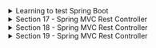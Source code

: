 <details>
  <summary> Learning to test Spring Boot </summary>

### What is it for?

- Learn Important Concepts behind Test Driven Development 
- Understand different types of testing - Unit, Integration, Functional 
- Master the JUnit 5 Testing API 
- Easily integrate Mockito with JUnit 5 Tests 
- Migrate JUnit 4 tests to JUnit 5 
- Test Spring Framework Applications with JUnit 5 and Mockito 
- Write Unit Tests with Spring MVC Test 
- Learn to use testing features of Spring Boot

### Where is the course?

- [Udemy](https://www.udemy.com/course/testing-spring-boot-beginner-to-guru/)

---

<details> 
  <summary>Section 1 - Introduction </summary>

### About

-[x] Completed


- How to work with GitHub and compare my code with the instructor's code
- What IDE to use

---
</details>

<details> 
  <summary>Section 2 - Introduction to testing software </summary>

### About

-[x] Completed

### Why testing is great?

    1. No more fix this and break that
    2. Best practice in the industry
    3. Proves that your code is running correctly

### Types of tests

    1. Unit test (the majority of tests)
        Should be fast, specific and light
    2. Integration test
        Larger scope than unit test's, tests the overall behavior of the system
    3. Funcional test
        Application is tipically live, tests specific functional points

### TDD (test) x BDD (behavior)

    1. TDD => write tests firt, code to fix tests, refactor code 
    2. BDD => when something happens then this happens 
    Use both!!!

### Common testing frameworks for Java

    1. JUnit
    2. TestNG
    3. Spock
    4. Cucumber
    5. Mockito
    6. Spring MVC Test
    7. REST Assured
    8. Selenium

### Continuous Integration

    A development practice that requires developers to integrate code into a shared repository verified by an automated build detecting problems early for each contribution
    1. Jenkins
    2. Bamboo
    3. TravisCI

### Continuous Deployment

    Should happen after every commit automatically deploying build artifacts after CI tests

---
</details>

<details> 
  <summary>Section 3 - TDD by example </summary>

### About

-[x] Completed

> Some quotes of **Kent Beck**, one of the **Agile Manifesto** signers and one of the **JUnit** developers, also author
> of **Extreme Programming Explained** and **Test-Driven Development by Example**
>
> "I am not a great programmer, I am a good programmer with great habits"
>

> "If there are forms of testing, like stress and load testing, that finds defect after development is completed, bring
> them into the development cycle. Run them continuously and automatically"

### First approach to tests - TDD

    1. Create the test class
    2. Create a MVP for your code
    3. Make a test run with the MVP
    4. Gradually update the code to get the expected results
    or
    1. Write a test (how the code should work)
    2. Write the code and make it run
    3. Update the code

---
</details>

<details> 
  <summary> Section 4  - Getting Started with JUnit </summary>

### About

-[x] Completed

### JUnit Modules

    JUnit Platform - The foundation for launching tests
    JUnit Jupiter - Programmimg model for writing tests
    JUnit Vintage - Test engine

### JUnit dependecies in Maven

  ~~~xml

<properties>
    <junit-platform.version>5.3.1</junit-platform.version>
</properties>
  ~~~

  ~~~xml

<dependencies>
    <dependency>
        <groupId>org.junit.jupiter</groupId>
        <artifactId>junit-jupiter-api</artifactId>
        <version>${junit-platform.version}</version>
        <scope>test</scope>
    </dependency>
    <dependency>
        <groupId>org.junit.jupiter</groupId>
        <artifactId>junit-jupiter-engine</artifactId>
        <version>${junit-platform.version}</version>
        <scope>test</scope>
    </dependency>
</dependencies>
  ~~~

  ~~~xml

<build>
    <plugins>
        <plugin>
            <groupId>org.apache.maven.plugins</groupId>
            <artifactId>maven-compiler-plugin</artifactId>
            <version>3.8.0</version>
        </plugin>
        <plugin>
            <groupId>org.apache.maven.plugins</groupId>
            <artifactId>maven-surefire-plugin</artifactId>
            <version>2.22.0</version>
            <configuration>
                <argLine>
                    --illegal-access=permit
                </argLine>
            </configuration>
        </plugin>
        <plugin>
            <groupId>org.apache.maven.plugins</groupId>
            <artifactId>maven-failsafe-plugin</artifactId>
            <version>2.22.0</version>
            <configuration>
                <argLine>
                    --illegal-access=permit
                </argLine>
            </configuration>
        </plugin>
    </plugins>
</build>
  ~~~

| **Annotations**     | **What it is for**                  |
|---------------------|-------------------------------------|
| @Test               | Determine a method as a test method |
| @BeforeEach         | Run a method before each test       |
| @AfterEach          | Run a method after each test        |
| @BeforeAll          | Run a method before the tests       | -> has to be a static method
| @AfterAll           | Run a method after the tests        | -> has to be a static method
| @RepeatedTes(times) | Run a test x times                  |

### Running test from command line with maven

    1. Open the cmd
    2. Move to your directory
    3. Select the mvnw.cmd with two commands: clean and test

~~~shell
  mvnw.cmd clean test
~~~

---
</details>


<details> 
  <summary>Section 5 - Testing Java with JUnit 5 </summary>

### About

-[x] Completed

> Example of assertion:
>
> assertEquals(value: 2, value: 2, failure message: "Values do not match")
>
> In [JUnit](https://junit.org/junit5/docs/current/user-guide/) documentation there are others

- You can use lambda expressions as an if statement when the assertion results in false
    - assertEquals (2, 2, () -> "Values do not match")
- You can use nested assertions with multiples assertAll
  >     assertAll ("message",
  >
  >        ( ) -> assertAll ("message",
  >               ( ) -> assertEquals (value, value, "message"),
  >               ( ) -> assertEquals (value, value, "message"))
  >        ( ) -> assertAll ("message",
  >               ( ) -> assertEquals (value, value, "message"),
  >               ( ) -> assertEquals (value, value, "message"))
  >  
  >       ));
- You can also use some libraries of JUnit as AssertJ and Hamcrest to give some more options preset

---
</details>

<details> 
  <summary>Section 6 - Advanced JUnit testing</summary>

### About

-[x] Completed
- You can add tags to your test and create a cofiguration to only run test with that especifically tag
- You can create test interfaces and implement them onto the classes you would want to test
- You can inject dependecies to be able to see extra info
    - TestInfo
    - RepetitionInfo
- @ExtendWith allows you to extend JUnit extensions

---
</details>

<details> 
  <summary>Section 7  - Test Execution </summary>

### About

-[x] Completed
- Test coverage is a handy tool to find out how much of your code is being covered in tests

---
</details>

<details> 
  <summary>Section 8 - JUnit 4 to JUnit 5 migration </summary>

### About

-[x] Completed
- Annotations differences from JUnit 4 to JUnit 5

| JUnit 4      | JUnit 5     |
|--------------|-------------|
| @Before      | @BeforeAll  |
| @After       | @AfterAll   |
| @BeforeClass | @BeforeEach |
| @AfterClass  | @AfterEach  |
| @Catgory     | @Tag        |

---
</details>

<details> 
  <summary>  Section 9  - Getting started with Mockito </summary>

### About

-[x] Completed
- Mockito is important to have light and fast tests not importing and using real files

### Mockito dependencies in Maven (keep JUnit)

  ~~~xml

<dependencies>
    <dependency>
        <groupId>org.mockito</groupId>
        <artifactId>mockito-core</artifactId>
        <version>${mockito.version}</version>
        <scope>test</scope>
    </dependency>
    <dependency>
        <groupId>org.mockito</groupId>
        <artifactId>mockito-junit-jupiter</artifactId>
        <version>${mockito.version}</version>
        <scope>test</scope>
    </dependency>
</dependencies>
  ~~~

### Creating Mockito Mocks with annotations

~~~java

public class AnnotationMocksTest {
    @Mock
    Map<String, Object> mapMock;

    @BeforeEach
    void setUp() {
        MockitoAnnotations.initMocks(this);
    }
}
~~~

- `@ExtendWith(MockitoExtension.class)` is an annotation to extend a Mockito

---
</details>

<details> 
  <summary> Section 10  - Behavior Driven Mockito </summary>

### About

-[x] Completed
- BDD is more of conceptual way of how you test your code
    - Given → when → then

---
</details>

<details> 
  <summary> Section 11 - Advanced Mockito </summary>

### About

-[x] Completed

---
</details>

<details> 
  <summary>Section 12  - Testing with Spring Framework </summary>

### About

-[x] Completed

---
</details>

<details> 
  <summary> Section 13 - Spring Frameork Testing Context</summary>

### About
-[x] Completed


- ``@SpringJUnitConfig`` tells spring which configuration to use then you can set classes ``Config`` to be used as a context


- ``@Configuration`` tells spring that this class is a context configuration class


- ``@SpringJUnitConfig(classes = yourClass.TestConfig.class)`` tells spring to use an inner class configuration and it shoulg point to a ``@Configuration static class``


- ``@ActiveProviles("yourProfile")`` and ``@Profile`` to set up specific profiles to your test and isolate classes and interfaces that are not need and could impact the test result
---
</details>

<details>
  <summary> Section 14 - Spring MVC Test </summary>

### About:
-[x] Completed


---
</details>

<details>
  <summary> Section 15 - Introduction to Testing with Spring Boot </summary>

### About:
-[x] Completed


- ``@SpringBootTest`` enables spring context

---
</details>
<details>
  <summary> Section 16 - Spring MVC Rest Controller </summary>

### About:
-[x] Completed


---
</details>
</details>
<details>
  <summary> Section 17 - Spring MVC Rest Controller </summary>

### About:
-[x] Completed


---
</details>
</details>
<details>
  <summary> Section 18 - Spring MVC Rest Controller </summary>

### About:
-[x] Completed


---
</details>
</details>
<details>
  <summary> Section 19 - Spring MVC Rest Controller </summary>

### About:
-[x] Completed


---
</details>
</details>